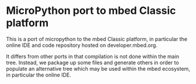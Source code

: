 MicroPython port to mbed Classic platform
=========================================

This is a port of micropython to the mbed Classic platform, in
particular the online IDE and code repository hosted on
developer.mbed.org.

It differs from other ports in that compilation is not done within the
main tree.  Instead, we package up some files and generate others in
order to populate an alternative tree which may be used within the
mbed ecosystem, in particular the online IDE.
